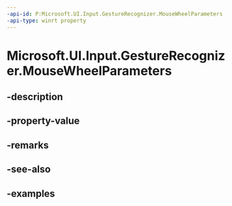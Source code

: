 ```yaml
---
-api-id: P:Microsoft.UI.Input.GestureRecognizer.MouseWheelParameters
-api-type: winrt property
---
```


# Microsoft.UI.Input.GestureRecognizer.MouseWheelParameters

<!--
public Microsoft.UI.Input.MouseWheelParameters MouseWheelParameters { get; }
-->


## -description

## -property-value

## -remarks

## -see-also

## -examples


